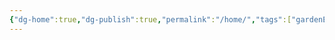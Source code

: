 ```yaml
---
{"dg-home":true,"dg-publish":true,"permalink":"/home/","tags":["gardenEntry"],"dgPassFrontmatter":true,"created":"2025-03-20T22:23:04.282+11:00","updated":"2025-03-28T20:43:04.556+11:00"}
---
```


